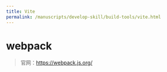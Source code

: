 ```yaml
---
title: Vite
permalink: /manuscripts/develop-skill/build-tools/vite.html
---
```


# webpack

> 官网：https://webpack.js.org/
